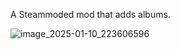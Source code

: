 A Steammoded mod that adds albums.

![image_2025-01-10_223606596](https://github.com/user-attachments/assets/54f6a053-b6e4-48a1-a8eb-c29212ec2b69)

